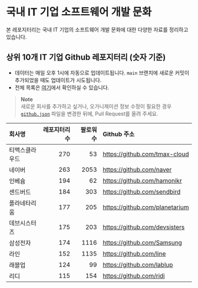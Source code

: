 # 국내 IT 기업 소프트웨어 개발 문화
본 레포지터리는 국내 IT 기업의 소프트웨어 개발 문화에 대한 다양한 자료를 정리하고 있습니다.

## 상위 10개 IT 기업 Github 레포지터리 (숫자 기준)

- 데이터는 매일 오후 1시에 자동으로 업데이트됩니다. `main` 브랜치에 새로운 커밋이 추가되었을 때도 업데이트가 시도됩니다.
- 전체 목록은 [여기](./github.md)에서 확인하실 수 있습니다.

> **Note**<br />
> 새로운 회사를 추가하고 싶거나, 오가니제이션 정보 수정이 필요한 경우 [`github.json`](./github.json) 파일을 변경한 뒤에, Pull Request를 올려 주세요.

<!-- MARKDOWN_TABLE(GITHUB): START -->

| **회사명** | **레포지터리 수** | **팔로워 수** | **Github 주소** |
|:---|---:|---:|:---|
| 티맥스클라우드 | 270 | 53 | https://github.com/tmax-cloud |
| 네이버 | 263 | 2053 | https://github.com/naver |
| 인베슘 | 194 | 62 | https://github.com/hamonikr |
| 센드버드 | 184 | 303 | https://github.com/sendbird |
| 플라네타리움 | 177 | 205 | https://github.com/planetarium |
| 데브시스터즈 | 175 | 203 | https://github.com/devsisters |
| 삼성전자 | 174 | 1116 | https://github.com/Samsung |
| 라인 | 152 | 1135 | https://github.com/line |
| 래블업 | 124 | 99 | https://github.com/lablup |
| 리디 | 115 | 154 | https://github.com/ridi |

<!-- MARKDOWN_TABLE(GITHUB): END -->
